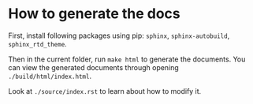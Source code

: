 # How to generate the docs

First, install following packages using pip: `sphinx`, `sphinx-autobuild`, `sphinx_rtd_theme`.

Then in the current folder, run `make html` to generate the documents.
You can view the generated documents through opening `./build/html/index.html`.

Look at `./source/index.rst` to learn about how to modify it.
